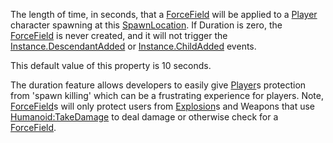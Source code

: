 The length of time, in seconds, that a [ForceField](https://developer.roblox.com/en-us/api-reference/class/ForceField) will be applied to a [Player](https://developer.roblox.com/en-us/api-reference/class/Player) character spawning at this [SpawnLocation](https://developer.roblox.com/en-us/api-reference/class/SpawnLocation). If Duration is zero, the [ForceField](https://developer.roblox.com/en-us/api-reference/class/ForceField) is never created, and it will not trigger the [Instance.DescendantAdded](https://developer.roblox.com/en-us/api-reference/event/Instance/DescendantAdded) or [Instance.ChildAdded](https://developer.roblox.com/en-us/api-reference/event/Instance/ChildAdded) events.

This default value of this property is 10 seconds.

The duration feature allows developers to easily give [Player](https://developer.roblox.com/en-us/api-reference/class/Player)s protection from 'spawn killing' which can be a frustrating experience for players. Note, [ForceField](https://developer.roblox.com/en-us/api-reference/class/ForceField)s will only protect users from [Explosion](https://developer.roblox.com/en-us/api-reference/class/Explosion)s and Weapons that use [Humanoid:TakeDamage](https://developer.roblox.com/en-us/api-reference/function/Humanoid/TakeDamage) to deal damage or otherwise check for a [ForceField](https://developer.roblox.com/en-us/api-reference/class/ForceField).